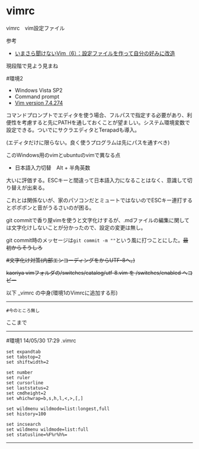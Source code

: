 vimrc
=====

vimrc　vim設定ファイル


参考
- [いまさら聞けないVim（6）：設定ファイルを作って自分の好みに改造](http://www.atmarkit.co.jp/ait/articles/1107/21/news115.html)


現段階で見よう見まね

#環境2
- Windows Vista SP2
- Command prompt
- [Vim version 7.4.274](http://www.kaoriya.net/software/vim/)

コマンドプロンプトでエディタを使う場合、フルパスで指定する必要があり、利便性を考慮すると先にPATHを通しておくことが望ましい。システム環境変数で設定できる。ついでにサクラエディタとTerapadも導入。

(エディタだけに限らない。良く使うプログラムは先にパスを通すべき)

このWindows用のvimとubuntuのvimで異なる点
- 日本語入力切替　Alt + 半角英数

大いに評価する。ESCキーと間違って日本語入力になることはなく、意識して切り替えが出来る。

これとは関係ないが、家のパソコンだとミュートではないのでESCキー連打するとポポポンと音がうるさいのが困る。

git commitで香り屋vimを使うと文字化けするが、.mdファイルの編集に関しては文字化けしないことが分かったので、設定の変更は無し。

git commit時のメッセージは`git commit -m ""`という風に打つことにした。~~最初からそうしろ~~

~~#文字化け対策(内部エンコーディングをからUTF-8へ。)~~

~~kaoriya vimフォルダの/switches/catalog/utf-8.vim を /switches/enabled へコピー~~

以下 _vimrc  の中身(環境1のVimrcに追加する形)
***
```
#今のところ無し
```
ここまで
***


#環境1 14/05/30 17:29
.vimrc

```
set expandtab
set tabstop=2
set shiftwidth=2

set number
set ruler
set cursorline
set laststatus=2
set cmdheight=2
set whichwrap=b,s,h,l,<,>,[,]

set wildmenu wildmode=list:longest,full
set history=100

set incsearch
set wildmenu wildmode=list:full
set statusline=%F%r%h%=
```
***

